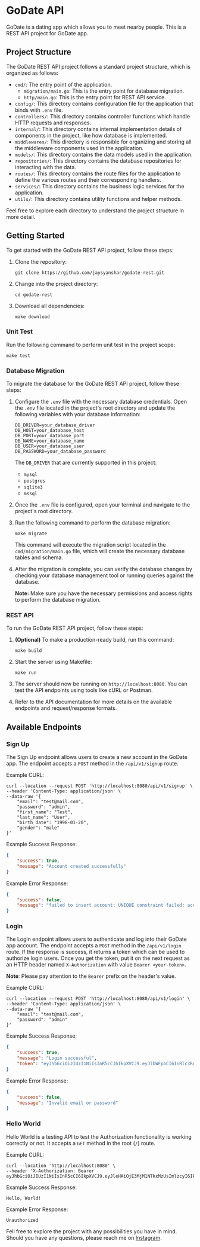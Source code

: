# GoDate API
GoDate is a dating app which allows you to meet nearby people. This is a REST API project for GoDate app.

## Project Structure
The GoDate REST API project follows a standard project structure, which is organized as follows:

- `cmd/`: The entry point of the application.
  - `migration/main.go`: This is the entry point for database migration.
  - `http/main.go`: This is the entry point for REST API service.
- `config/`: This directory contains configuration file for the application that binds with `.env` file.
- `controllers/`: This directory contains controller functions which handle HTTP requests and responses.
- `internal/`: This directory contains internal implementation details of components in the project, like how database is implemented.
- `middlewares/`: This directory is responsible for organizing and storing all the middleware components used in the application.
- `models/`: This directory contains the data models used in the application.
- `repositories/`: This directory contains the database repositories for interacting with the data.
- `routes/`: This directory contains the route files for the application to define the various routes and their corresponding handlers.
- `services/`: This directory contains the business logic services for the application.
- `utils/`: This directory contains utility functions and helper methods.

Feel free to explore each directory to understand the project structure in more detail.

## Getting Started

To get started with the GoDate REST API project, follow these steps:

1. Clone the repository:

    ```shell
    git clone https://github.com/jaysyanshar/godate-rest.git
    ```

2. Change into the project directory:

    ```shell
    cd godate-rest
    ```

3. Download all dependencies:

    ```shell
    make download
    ```

### Unit Test

Run the following command to perform unit test in the project scope:

```shell
make test
```

### Database Migration

To migrate the database for the GoDate REST API project, follow these steps:

1. Configure the `.env` file with the necessary database credentials. Open the `.env` file located in the project's root directory and update the following variables with your database information:

    ```plaintext
    DB_DRIVER=your_database_driver
    DB_HOST=your_database_host
    DB_PORT=your_database_port
    DB_NAME=your_database_name
    DB_USER=your_database_user
    DB_PASSWORD=your_database_password
    ```

    The `DB_DRIVER` that are currently supported in this project:
    - `mysql`
    - `postgres`
    - `sqlite3`
    - `mssql`

2. Once the `.env` file is configured, open your terminal and navigate to the project's root directory.

3. Run the following command to perform the database migration:

    ```shell
    make migrate
    ```

    This command will execute the migration script located in the `cmd/migration/main.go` file, which will create the necessary database tables and schema.

4. After the migration is complete, you can verify the database changes by checking your database management tool or running queries against the database.

    **Note:** Make sure you have the necessary permissions and access rights to perform the database migration.


### REST API

To run the GoDate REST API project, follow these steps:

1. **(Optional)** To make a production-ready build, run this command:

    ```shell
    make build
    ```

2. Start the server using Makefile:

    ```shell
    make run
    ```

3. The server should now be running on `http://localhost:8080`. You can test the API endpoints using tools like cURL or Postman.

4. Refer to the API documentation for more details on the available endpoints and request/response formats.

## Available Endpoints

### Sign Up

The Sign Up endpoint allows users to create a new account in the GoDate app. The endpoint accepts a `POST` method in the `/api/v1/signup` route.

Example CURL:

```shell
curl --location --request POST 'http://localhost:8080/api/v1/signup' \
--header 'Content-Type: application/json' \
--data-raw '{
    "email": "test@mail.com",
    "password": "admin",
    "first_name": "Test",
    "last_name": "User",
    "birth_date": "1998-01-20",
    "gender": "male"
}'
```

Example Success Response:

```json
{
    "success": true,
    "message": "Account created successfully"
}
```

Example Error Response:

```json
{
    "success": false,
    "message": "failed to insert account: UNIQUE constraint failed: accounts.email"
}
```

### Login

The Login endpoint allows users to authenticate and log into their GoDate app account. The endpoint accepts a `POST` method in the `/api/v1/login` route. If the response is success, it returns a token which can be used to authorize login users. Once you get the token, put it on the next request as an HTTP header named `X-Authorization` with value `Bearer <your-token>`. 

**Note**: Please pay attention to the `Bearer` prefix on the header's value.

Example CURL:

```shell
curl --location --request POST 'http://localhost:8080/api/v1/login' \
--header 'Content-Type: application/json' \
--data-raw '{
    "email": "test@mail.com",
    "password": "admin"
}'
```

Example Success Response:

```json
{
    "success": true,
    "message": "Login successful",
    "token": "eyJhbGciOiJIUzI1NiIsInR5cCI6IkpXVCJ9.eyJlbWFpbCI6InRlc3RAbWFpbC5jb20iLCJpYXQiOjE2MzI0MzIwMjcsImV4cCI6MTYzMjQzMjE4N30.0YQ0p8Q9e2ZQz2Z7XQJZzXzJ3Q9wzWz8vz7QXJ6X0fA"
}
```

Example Error Response:

```json
{
    "success": false,
    "message": "Invalid email or password"
}
```

### Hello World

Hello World is a testing API to test the Authorization functionality is working correctly or not. It accepts a `GET` method in the root (`/`) route.

Example CURL:

```shell
curl --location 'http://localhost:8080' \
--header 'X-Authorization: Bearer eyJhbGciOiJIUzI1NiIsInR5cCI6IkpXVCJ9.eyJleHAiOjE3MjM1NTkxMzUsImlzcyI6IkdvRGF0ZSIsInN1YiI6IjEifQ.yvPhg8skGWTFA6rq7NClHbNOE2uFmNXQZkfbtY0R0DA'
```

Example Success Response:

```plaintext
Hello, World!
```

Example Error Response:

```plaintext
Unauthorized
```

Fell free to explore the project with any possibilities you have in mind. Should you have any questions, please reach me on [Instagram](https://instagram.com/jaysyanshar).
